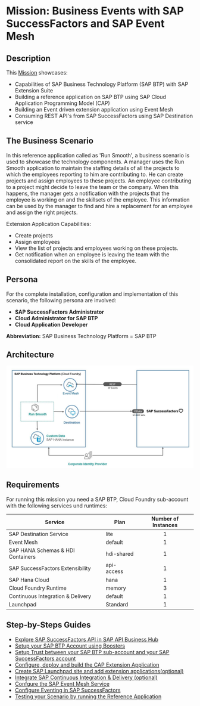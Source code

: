 # Mission: Business Events with SAP SuccessFactors and SAP Event Mesh


## Description

This [Mission](https://discovery-center.cloud.sap/missiondetail/3368/3404) showcases:

* Capabilities of SAP Business Technology Platform (SAP BTP) with SAP Extension Suite
* Building a reference application on SAP BTP using SAP Cloud Application Programming Model (CAP)
* Building an Event driven extension application using Event Mesh
* Consuming REST API's from SAP SuccessFactors using SAP Destination service

## The Business Scenario

In this reference application called as 'Run Smooth', a business scenario is used to showcase the technology components. A manager uses the Run Smooth application to maintain the staffing details of all the projects to which the employees reporting to him are contributing to. He can create projects and assign employees to these projects. An employee contributing to a project might decide to leave the team or the company. When this happens, the manager gets a notification with the projects that the employee is working on and the skillsets of the employee. This information can be used by the manager to find and hire a replacement for an employee and assign the right projects.

Extension Application Capabilities:
* Create projects
* Assign employees
* View the list of projects and employees working on these projects.
* Get notification when an employee is leaving the team with the consolidated report on the skills of the employee.

## Persona

For the complete installation, configuration and implementation of this scenario, the following persona are involved:

* **SAP SuccessFactors Administrator**
* **Cloud Administrator for SAP BTP**
* **Cloud Application Developer**

**Abbreviation:** SAP Business Technology Platform = SAP BTP

## Architecture

![Solution Diagram](./images/SolutionDiagram.png) 

## Requirements
For running this mission you need a SAP BTP, Cloud Foundry sub-account with the following services und runtimes:

| Service                           | Plan       | Number of Instances |
|-----------------------------------|------------|:-------------------:|
| SAP Destination Service           | lite       |          1          |
| Event Mesh          | default    |          1          |
| SAP HANA Schemas & HDI Containers | hdi-shared |          1          |
| SAP SuccessFactors Extensibility  | api-access |          1          |
| SAP Hana Cloud                    | hana |          1          |
| Cloud Foundry Runtime   | memory         |          3          |
| Continuous Integration & Delivery	    |  default	 |	    1	       |
|Launchpad     |  Standard	 |	    1       |


## Step-by-Steps Guides

* [Explore SAP SuccessFactors API in SAP API Business Hub](./api-hub/README.md) 
* [Setup your SAP BTP Account using Boosters](./scp-setup/README.md) 
* [Setup Trust between your SAP BTP sub-account and your SAP SuccessFactors account](./trust-setup/README.md)
* [Configure, deploy and build the CAP Extension Application](./extension-app/README.md)
* [Create SAP Launchpad site and add extension applications(optional)](./launchpad/README.md)
* [Integrate SAP Continuous Integration & Delivery (optional)](./cicd/README.md) 
* [Confgure the SAP Event Mesh Service](./ems-config/README.md) 
* [Configure Eventing in SAP SuccessFactors](./sf-configuration/README.md)
* [Testing your Scenario by running the Reference Application](./run-demo/README.md)




